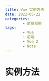 ```yaml
---
title: Vue 实例方法
date: 2022-05-22
categories:
        - 前端框架
tags:
        - Vue
        - 前端
        - Vue 2
        - Note
---
```


# 实例方法
